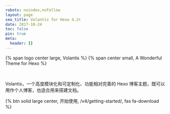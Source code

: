 ```yaml
---
robots: noindex,nofollow
layout: page
seo_title: Volantis for Hexo 4.2+
date: 2017-10-24
toc: false
pin: true
meta:
  header: []
---
```


<p>
{% span logo center large, Volantis %}
{% span center small, A Wonderful Theme for Hexo %}
</p>
<br>

Volantis，一个高度模块化和可定制化、功能相对完善的 Hexo 博客主题，既可以用作个人博客，也适合用来搭建文档。

{% btn solid large center, 开始使用, /v4/getting-started/, fas fa-download %}
